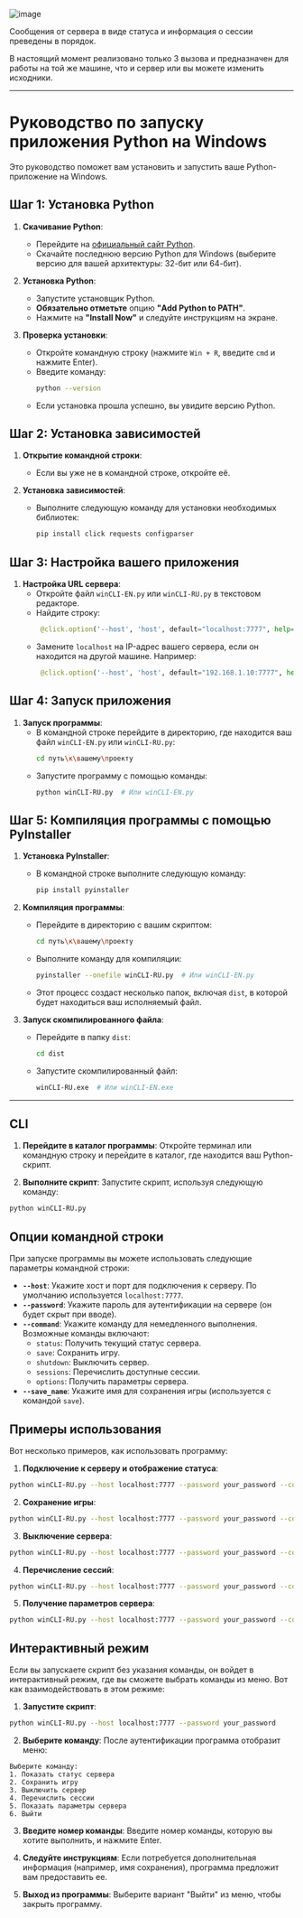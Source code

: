 ![image](https://github.com/user-attachments/assets/07ed177e-bd6b-4b7c-a80b-2fc5e0979721)

Сообщения от сервера в виде статуса и информация о сессии преведены в порядок.
<p>В настоящий момент реализовано только 3 вызова и предназначен для работы на той же машине, что и сервер или вы можете изменить исходники.

-------
# Руководство по запуску приложения Python на Windows

Это руководство поможет вам установить и запустить ваше Python-приложение на Windows.

## Шаг 1: Установка Python

1. **Скачивание Python**:
   - Перейдите на [официальный сайт Python](https://www.python.org/downloads/).
   - Скачайте последнюю версию Python для Windows (выберите версию для вашей архитектуры: 32-бит или 64-бит).

2. **Установка Python**:
   - Запустите установщик Python.
   - **Обязательно отметьте** опцию **"Add Python to PATH"**.
   - Нажмите на **"Install Now"** и следуйте инструкциям на экране.

3. **Проверка установки**:
   - Откройте командную строку (нажмите `Win + R`, введите `cmd` и нажмите Enter).
   - Введите команду:
     ```bash
     python --version
     ```
   - Если установка прошла успешно, вы увидите версию Python.

## Шаг 2: Установка зависимостей

1. **Открытие командной строки**:
   - Если вы уже не в командной строке, откройте её.

2. **Установка зависимостей**:
   - Выполните следующую команду для установки необходимых библиотек:
     ```bash
     pip install click requests configparser
     ```

## Шаг 3: Настройка вашего приложения

1. **Настройка URL сервера**:
   - Откройте файл `winCLI-EN.py` или `winCLI-RU.py` в текстовом редакторе.
   - Найдите строку:
     ```python
      @click.option('--host', 'host', default="localhost:7777", help='Host:port to connect to')
     ```
   - Замените `localhost` на IP-адрес вашего сервера, если он находится на другой машине. Например:
     ```python
      @click.option('--host', 'host', default="192.168.1.10:7777", help='Host:port to connect to')
     ```



## Шаг 4: Запуск приложения

1. **Запуск программы**:
   - В командной строке перейдите в директорию, где находится ваш файл `winCLI-EN.py` или `winCLI-RU.py`:
     ```bash
     cd путь\к\вашему\проекту
     ```
   - Запустите программу с помощью команды:
     ```bash
     python winCLI-RU.py  # Или winCLI-EN.py
     ```

## Шаг 5: Компиляция программы с помощью PyInstaller

1. **Установка PyInstaller**:
   - В командной строке выполните следующую команду:
     ```bash
     pip install pyinstaller
     ```

2. **Компиляция программы**:
   - Перейдите в директорию с вашим скриптом:
     ```bash
     cd путь\к\вашему\проекту
     ```
   - Выполните команду для компиляции:
     ```bash
     pyinstaller --onefile winCLI-RU.py  # Или winCLI-EN.py
     ```
   - Этот процесс создаст несколько папок, включая `dist`, в которой будет находиться ваш исполняемый файл.

3. **Запуск скомпилированного файла**:
   - Перейдите в папку `dist`:
     ```bash
     cd dist
     ```
   - Запустите скомпилированный файл:
     ```bash
     winCLI-RU.exe  # Или winCLI-EN.exe
     ```


---
CLI
---
1. **Перейдите в каталог программы**: Откройте терминал или командную строку и перейдите в каталог, где находится ваш Python-скрипт.

2. **Выполните скрипт**: Запустите скрипт, используя следующую команду:

 ```bash
 python winCLI-RU.py
 ```


## Опции командной строки

При запуске программы вы можете использовать следующие параметры командной строки:

- **`--host`**: Укажите хост и порт для подключения к серверу. По умолчанию используется `localhost:7777`.
- **`--password`**: Укажите пароль для аутентификации на сервере (он будет скрыт при вводе).
- **`--command`**: Укажите команду для немедленного выполнения. Возможные команды включают:
  - `status`: Получить текущий статус сервера.
  - `save`: Сохранить игру.
  - `shutdown`: Выключить сервер.
  - `sessions`: Перечислить доступные сессии.
  - `options`: Получить параметры сервера.
- **`--save_name`**: Укажите имя для сохранения игры (используется с командой `save`).

## Примеры использования

Вот несколько примеров, как использовать программу:

1. **Подключение к серверу и отображение статуса**:

 ```bash
 python winCLI-RU.py --host localhost:7777 --password your_password --command status
 ```

2. **Сохранение игры**:

 ```bash
 python winCLI-RU.py --host localhost:7777 --password your_password --command save --save_name "MySave"
 ```

3. **Выключение сервера**:

 ```bash
 python winCLI-RU.py --host localhost:7777 --password your_password --command shutdown
 ```

4. **Перечисление сессий**:

 ```bash
 python winCLI-RU.py --host localhost:7777 --password your_password --command sessions
 ```

5. **Получение параметров сервера**:

 ```bash
 python winCLI-RU.py --host localhost:7777 --password your_password --command options
 ```

## Интерактивный режим

Если вы запускаете скрипт без указания команды, он войдет в интерактивный режим, где вы сможете выбрать команды из меню. Вот как взаимодействовать в этом режиме:

1. **Запустите скрипт**:

 ```bash
 python winCLI-RU.py --host localhost:7777 --password your_password
 ```

2. **Выберите команду**: После аутентификации программа отобразит меню:

```
Выберите команду:
1. Показать статус сервера
2. Сохранить игру
3. Выключить сервер
4. Перечислить сессии
5. Показать параметры сервера
6. Выйти
```

3. **Введите номер команды**: Введите номер команды, которую вы хотите выполнить, и нажмите Enter.

4. **Следуйте инструкциям**: Если потребуется дополнительная информация (например, имя сохранения), программа предложит вам предоставить ее.

5. **Выход из программы**: Выберите вариант "Выйти" из меню, чтобы закрыть программу.

